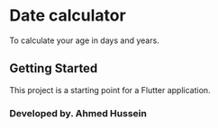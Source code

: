 # Date calculator

To calculate your age in days and years.

## Getting Started

This project is a starting point for a Flutter application.

### Developed by. Ahmed Hussein

